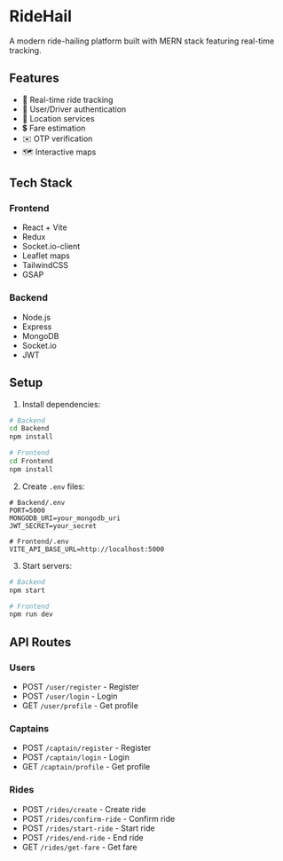 # RideHail

A modern ride-hailing platform built with MERN stack featuring real-time tracking.

## Features

- 🚗 Real-time ride tracking
- 🔐 User/Driver authentication 
- 📍 Location services
- 💲 Fare estimation
- ✉️ OTP verification
- 🗺️ Interactive maps

## Tech Stack

### Frontend
- React + Vite
- Redux
- Socket.io-client
- Leaflet maps
- TailwindCSS
- GSAP

### Backend
- Node.js
- Express
- MongoDB
- Socket.io
- JWT

## Setup

1. Install dependencies:
```bash
# Backend
cd Backend
npm install

# Frontend
cd Frontend
npm install
```

2. Create `.env` files:

```env
# Backend/.env
PORT=5000
MONGODB_URI=your_mongodb_uri
JWT_SECRET=your_secret

# Frontend/.env
VITE_API_BASE_URL=http://localhost:5000
```

3. Start servers:
```bash
# Backend
npm start

# Frontend
npm run dev
```

## API Routes

### Users
- POST `/user/register` - Register
- POST `/user/login` - Login
- GET `/user/profile` - Get profile

### Captains
- POST `/captain/register` - Register
- POST `/captain/login` - Login
- GET `/captain/profile` - Get profile

### Rides
- POST `/rides/create` - Create ride
- POST `/rides/confirm-ride` - Confirm ride
- POST `/rides/start-ride` - Start ride
- POST `/rides/end-ride` - End ride
- GET `/rides/get-fare` - Get fare
